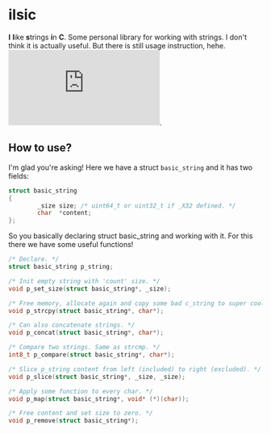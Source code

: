 # ilsic
**I** **l**ike **s**trings **i**n **C**. Some personal library for working with strings. I don't think it is actually useful. But there is still usage instruction, hehe. ![Usage examples](https://github.com/eeevi/ilsic/blob/main/ilsic/main.c).

## How to use?
I'm glad you're asking! Here we have a struct `basic_string` and it has two fields:
```c
struct basic_string
{
        _size size; /* uint64_t or uint32_t if _X32 defined. */
        char  *content;
};
```
So you basically declaring struct basic_string and working with it. For this there we have some useful functions!
```c
/* Declare. */
struct basic_string p_string;

/* Init empty string with 'count' size. */
void p_set_size(struct basic_string*, _size);

/* Free memory, allocate again and copy some bad c_string to super cool p_string. */
void p_strcpy(struct basic_string*, char*);

/* Can also concatenate strings. */
void p_concat(struct basic_string*, char*);

/* Compare two strings. Same as strcmp. */
int8_t p_compare(struct basic_string*, char*);

/* Slice p_string content from left (included) to right (excluded). */
void p_slice(struct basic_string*, _size, _size);

/* Apply some function to every char. */
void p_map(struct basic_string*, void* (*)(char));

/* Free content and set size to zero. */
void p_remove(struct basic_string*);
```
